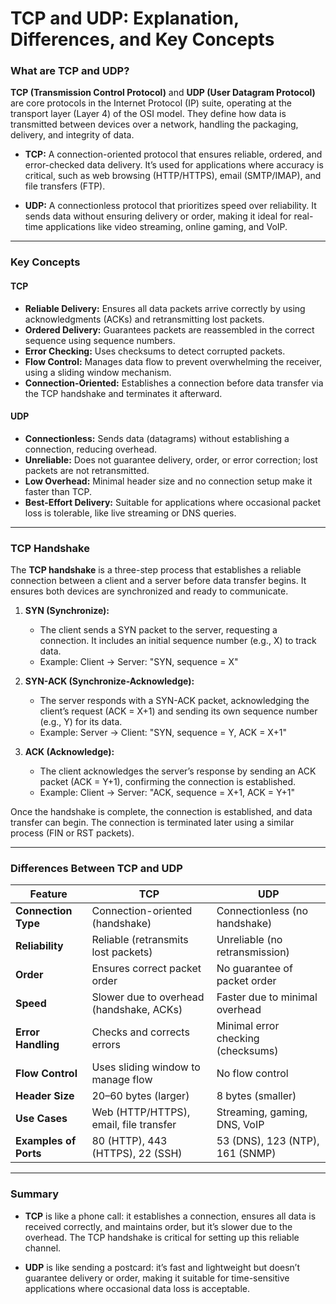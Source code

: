 # TCP and UDP: Explanation, Differences, and Key Concepts

### What are TCP and UDP?

**TCP (Transmission Control Protocol)** and **UDP (User Datagram Protocol)** are core protocols in the Internet Protocol (IP) suite, operating at the transport layer (Layer 4\) of the OSI model. They define how data is transmitted between devices over a network, handling the packaging, delivery, and integrity of data.

* **TCP:** A connection-oriented protocol that ensures reliable, ordered, and error-checked data delivery. It’s used for applications where accuracy is critical, such as web browsing (HTTP/HTTPS), email (SMTP/IMAP), and file transfers (FTP).  

* **UDP:** A connectionless protocol that prioritizes speed over reliability. It sends data without ensuring delivery or order, making it ideal for real-time applications like video streaming, online gaming, and VoIP.

---

### Key Concepts

#### TCP

* **Reliable Delivery:** Ensures all data packets arrive correctly by using acknowledgments (ACKs) and retransmitting lost packets.  
* **Ordered Delivery:** Guarantees packets are reassembled in the correct sequence using sequence numbers.  
* **Error Checking:** Uses checksums to detect corrupted packets.  
* **Flow Control:** Manages data flow to prevent overwhelming the receiver, using a sliding window mechanism.  
* **Connection-Oriented:** Establishes a connection before data transfer via the TCP handshake and terminates it afterward.

#### UDP

* **Connectionless:** Sends data (datagrams) without establishing a connection, reducing overhead.  
* **Unreliable:** Does not guarantee delivery, order, or error correction; lost packets are not retransmitted.  
* **Low Overhead:** Minimal header size and no connection setup make it faster than TCP.  
* **Best-Effort Delivery:** Suitable for applications where occasional packet loss is tolerable, like live streaming or DNS queries.

---

### TCP Handshake

The **TCP handshake** is a three-step process that establishes a reliable connection between a client and a server before data transfer begins. It ensures both devices are synchronized and ready to communicate.

1. **SYN (Synchronize):**  
   * The client sends a SYN packet to the server, requesting a connection. It includes an initial sequence number (e.g., X) to track data.  
   * Example: Client → Server: "SYN, sequence \= X"  

2. **SYN-ACK (Synchronize-Acknowledge):**  
   * The server responds with a SYN-ACK packet, acknowledging the client’s request (ACK \= X+1) and sending its own sequence number (e.g., Y) for its data.  
   * Example: Server → Client: "SYN, sequence \= Y, ACK \= X+1"  

3. **ACK (Acknowledge):**  
   * The client acknowledges the server’s response by sending an ACK packet (ACK \= Y+1), confirming the connection is established.  
   * Example: Client → Server: "ACK, sequence \= X+1, ACK \= Y+1"

Once the handshake is complete, the connection is established, and data transfer can begin. The connection is terminated later using a similar process (FIN or RST packets).  

---

### Differences Between TCP and UDP

| Feature | TCP | UDP |
| ----- | ----- | ----- |
| **Connection Type** | Connection-oriented (handshake) | Connectionless (no handshake) |
| **Reliability** | Reliable (retransmits lost packets) | Unreliable (no retransmission) |
| **Order** | Ensures correct packet order | No guarantee of packet order |
| **Speed** | Slower due to overhead (handshake, ACKs) | Faster due to minimal overhead |
| **Error Handling** | Checks and corrects errors | Minimal error checking (checksums) |
| **Flow Control** | Uses sliding window to manage flow | No flow control |
| **Header Size** | 20–60 bytes (larger) | 8 bytes (smaller) |
| **Use Cases** | Web (HTTP/HTTPS), email, file transfer | Streaming, gaming, DNS, VoIP |
| **Examples of Ports** | 80 (HTTP), 443 (HTTPS), 22 (SSH) | 53 (DNS), 123 (NTP), 161 (SNMP) |

---

### Summary

* **TCP** is like a phone call: it establishes a connection, ensures all data is received correctly, and maintains order, but it’s slower due to the overhead. The TCP handshake is critical for setting up this reliable channel.  

* **UDP** is like sending a postcard: it’s fast and lightweight but doesn’t guarantee delivery or order, making it suitable for time-sensitive applications where occasional data loss is acceptable.

